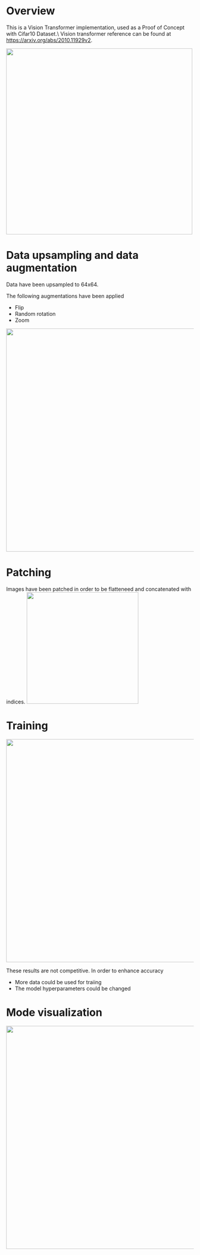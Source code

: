 # Overview
This is a Vision Transformer implementation, used as a Proof of Concept with Cifar10 Dataset.\\
Vision transformer reference can be found at https://arxiv.org/abs/2010.11929v2.

<img src="Block_diagram.png" width="500">

# Data upsampling and data augmentation
Data have been upsampled to 64x64.

The following augmentations have been applied
- Flip
- Random rotation
- Zoom

<img src="Augmentation.png" width="600">

# Patching
Images have been patched in order to be flatteneed and concatenated with indices.
<img src="Patches.png" width="300">

# Training
<img src="Metrics.png" width="600">

These results are not competitive. In order to enhance accuracy
 - More data could be used for traiing
 - The model hyperparameters could be changed

 # Mode visualization
<img src="vision_transformer.png" width="600"> 